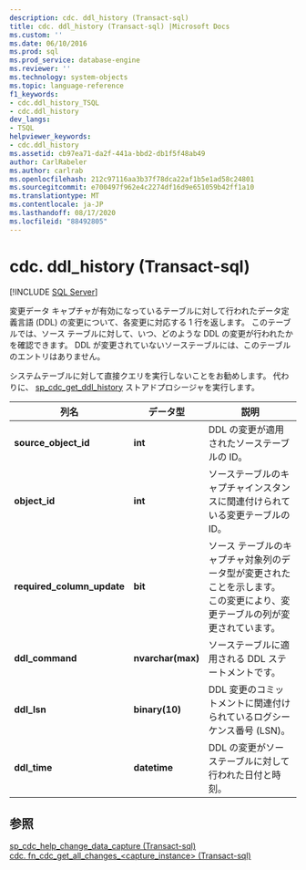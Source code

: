 ```yaml
---
description: cdc. ddl_history (Transact-sql)
title: cdc. ddl_history (Transact-sql) |Microsoft Docs
ms.custom: ''
ms.date: 06/10/2016
ms.prod: sql
ms.prod_service: database-engine
ms.reviewer: ''
ms.technology: system-objects
ms.topic: language-reference
f1_keywords:
- cdc.ddl_history_TSQL
- cdc.ddl_history
dev_langs:
- TSQL
helpviewer_keywords:
- cdc.ddl_history
ms.assetid: cb97ea71-da2f-441a-bbd2-db1f5f48ab49
author: CarlRabeler
ms.author: carlrab
ms.openlocfilehash: 212c97116aa3b37f78dca22af1b5e1ad58c24801
ms.sourcegitcommit: e700497f962e4c2274df16d9e651059b42ff1a10
ms.translationtype: MT
ms.contentlocale: ja-JP
ms.lasthandoff: 08/17/2020
ms.locfileid: "88492805"
---
```

# <a name="cdcddl_history-transact-sql"></a>cdc. ddl_history (Transact-sql)
[!INCLUDE [SQL Server](../../includes/applies-to-version/sqlserver.md)]

  変更データ キャプチャが有効になっているテーブルに対して行われたデータ定義言語 (DDL) の変更について、各変更に対応する 1 行を返します。 このテーブルでは、ソース テーブルに対して、いつ、どのような DDL の変更が行われたかを確認できます。 DDL が変更されていないソーステーブルには、このテーブルのエントリはありません。  
  
 システムテーブルに対して直接クエリを実行しないことをお勧めします。 代わりに、 [sp_cdc_get_ddl_history](../../relational-databases/system-stored-procedures/sys-sp-cdc-get-ddl-history-transact-sql.md) ストアドプロシージャを実行します。  
   
|列名|データ型|説明|  
|-----------------|---------------|-----------------|  
|**source_object_id**|**int**|DDL の変更が適用されたソーステーブルの ID。|  
|**object_id**|**int**|ソーステーブルのキャプチャインスタンスに関連付けられている変更テーブルの ID。|  
|**required_column_update**|**bit**|ソース テーブルのキャプチャ対象列のデータ型が変更されたことを示します。 この変更により、変更テーブルの列が変更されています。|  
|**ddl_command**|**nvarchar(max)**|ソーステーブルに適用される DDL ステートメントです。|  
|**ddl_lsn**|**binary(10)**|DDL 変更のコミットメントに関連付けられているログシーケンス番号 (LSN)。|  
|**ddl_time**|**datetime**|DDL の変更がソーステーブルに対して行われた日付と時刻。|  
  
## <a name="see-also"></a>参照  
 [sp_cdc_help_change_data_capture &#40;Transact-sql&#41;](../../relational-databases/system-stored-procedures/sys-sp-cdc-help-change-data-capture-transact-sql.md)   
 [cdc. fn_cdc_get_all_changes_&#60;capture_instance&#62;  &#40;Transact-sql&#41;](../../relational-databases/system-functions/cdc-fn-cdc-get-all-changes-capture-instance-transact-sql.md)  
  
  
